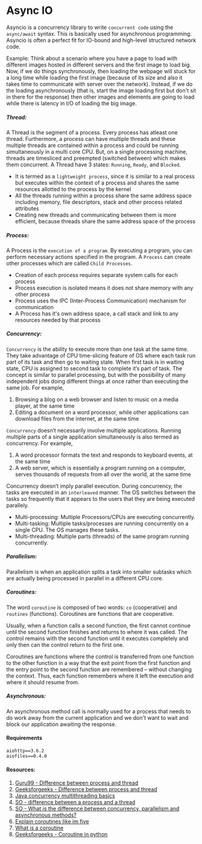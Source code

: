 # Async IO

Asyncio is a concurrency library to write `concurrent code` using the `async/await` syntax. This is basically used for asynchronous programming. 
Asyncio is often a perfect fit for IO-bound and high-level structured network code.

Example: Think about a scenario where you have a page to load with different images hosted in different servers and the first image to load big. 
Now, if we do things synchronously, then loading the webpage will stuck for a long time while loading the first image (because of its size and 
also it takes time to communicate with server over the network). Instead, if we do the loading asynchronously (that is, start the image loading first
but don't sit in there for the response) then other images and elements are going to load while there is latency in I/O of loading the big image.

##### Thread: 
A Thread is the segment of a process. Every process has atleast one thread. Furthermore, a process can have multiple threads and these multiple threads 
are contained within a process and could be running simultaneously in a multi core CPU. But, on a single processing machine, threads are timesliced and
preempted (switched between) which makes them concurrent. A Thread have 3 states: `Running`, `Ready`, and `Blocked`.

* It is termed as a `lightweight process`, since it is similar to a real process but executes within the context of a process and shares the same 
resources allotted to the process by the kernel
* All the threads running within a process share the same address space including memory, file descriptors, stack and other process related attributes
* Creating new threads and communicating between them is more efficient, because threads share the same address space of the process

##### Process:
A Process is the `execution of a program`. By executing a program, you can perform necessary actions specified in the program. A `Process` can create 
other processes which are called `Child Processes`.

* Creation of each process requires separate system calls for each process
* Process execution is isolated means it does not share memory with any other process
* Process uses the IPC (Inter-Process Communication) mechanism for communication
* A Process has it's own address space, a call stack and link to any resources needed by that process

##### Concurrency: 

`Concurrency` is the ability to execute more than one task at the same time. They take advantage of CPU time-slicing feature of OS where each task run 
part of its task and then go to waiting state. When first task is in waiting state, CPU is assigned to second task to complete it’s part of task. 
The concept is similar to parallel processing, but with the possibility of many independent jobs doing different things at once rather than executing 
the same job. For example,

1. Browsing a blog on a web browser and listen to music on a media player, at the same time
2. Editing a document on a word processor, while other applications can download files from the internet, at the same time

`Concurrency` doesn’t necessarily involve multiple applications. Running multiple parts of a single application simultaneously is also termed as 
concurrency. For example,

1. A word processor formats the text and responds to keyboard events, at the same time
2. A web server, which is essentially a program running on a computer, serves thousands of requests from all over the world, at the same time

Concurrency doesn’t imply parallel execution. During concurrency, the tasks are executed in an `interleaved` manner. The OS switches between the 
tasks so frequently that it appears to the users that they are being executed parallely.

* Multi-processing: Multiple Processors/CPUs are executing concurrently. 
* Multi-tasking: Multiple tasks/processes are running concurrently on a single CPU. The OS manages these tasks.
* Multi-threading: Multiple parts (threads) of the same program running concurrently.

##### Parallelism:
Parallelism is when an application splits a task into smaller subtasks which are actually being processed in parallel in a different CPU core.

##### Coroutines:
The word `coroutine` is composed of two words: `co` (cooperative) and `routines` (functions). Coroutines are functions that are cooperative.

Usually, when a function calls a second function, the first cannot continue until the second function finishes and returns to where it was called. 
The control remains with the second function until it executes completely and only then can the control return to the first one.

Coroutines are functions where the control is transferred from one function to the other function in a way that the exit point from the first function
and the entry point to the second function are remembered – without changing the context. Thus, each function remembers where it left the execution 
and where it should resume from.

##### Asynchronous: 
An asynchronous method call is normally used for a process that needs to do work away from the current application and we don't want to wait and 
block our application awaiting the response.

#### Requirements
```
aiohttp==3.6.2
aiofiles==0.4.0
```

#### Resources:
1. [Guru99 - Difference between process and thread](https://www.guru99.com/difference-between-process-and-thread.html)
2. [Geeksforgeeks - Difference between process and thread](https://www.geeksforgeeks.org/difference-between-process-and-thread/)
3. [Java concurrency multithreading basics](https://www.callicoder.com/java-concurrency-multithreading-basics/)
4. [SO - difference between a process and a thread](https://stackoverflow.com/questions/200469/what-is-the-difference-between-a-process-and-a-thread?page=1#answer-2477945)
5. [SO - What is the difference between concurrency, parallelism and asynchronous methods?](https://stackoverflow.com/questions/4844637/what-is-the-difference-between-concurrency-parallelism-and-asynchronous-methods)
6. [Explain coroutines like im five](https://dev.to/thibmaek/explain-coroutines-like-im-five-2d9)
7. [What is a coroutine](https://www.educative.io/edpresso/what-is-a-coroutine)
8. [Geeksforgeeks - Coroutine in python](https://www.geeksforgeeks.org/coroutine-in-python/)
